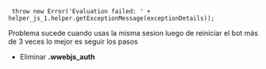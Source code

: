 ```
 throw new Error('Evaluation failed: ' + helper_js_1.helper.getExceptionMessage(exceptionDetails));
```

Problema sucede cuando usas la misma sesion luego de reiniciar el bot más de 3 veces lo mejor es seguir los pasos

-   Eliminar **.wwebjs_auth**
